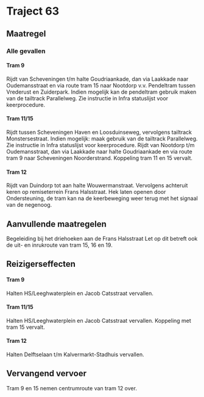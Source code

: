 # Traject 63
## Maatregel
### Alle gevallen

#### Tram 9
Rijdt van Scheveningen t/m halte Goudriaankade, dan via Laakkade naar Oudemansstraat en via route tram 15 naar Nootdorp v.v.
Pendeltram tussen Vrederust en Zuiderpark.
Indien mogelijk kan de pendeltram gebruik maken van de tailtrack Parallelweg. Zie instructie in Infra statuslijst voor keerprocedure.

#### Tram 11/15
Rijdt tussen Scheveningen Haven en Loosduinseweg, vervolgens tailtrack Monstersestraat. Indien mogelijk: maak gebruik van de tailtrack Parallelweg. Zie instructie in Infra statuslijst voor keerprocedure.
Rijdt van Nootdorp t/m Oudemansstraat, dan via Laakkade naar halte Goudriaankade en via route tram 9 naar Scheveningen Noorderstrand. Koppeling tram 11 en 15 vervalt.

#### Tram 12
Rijdt van Duindorp tot aan halte Wouwermanstraat. Vervolgens achteruit keren op remiseterrein Frans Halsstraat. Hek laten openen door Ondersteuning, de tram kan na de keerbeweging weer terug met het signaal van de negenoog.

## Aanvullende maatregelen
Begeleiding bij het driehoeken aan de Frans Halsstraat
Let op dit betreft ook de uit- en inrukroute van tram 15, 16 en 19.

## Reizigerseffecten

#### Tram 9
Halten HS/Leeghwaterplein en Jacob Catsstraat vervallen.

#### Tram 11/15
Halten HS/Leeghwaterplein en Jacob Catsstraat vervallen. Koppeling met tram 15 vervalt.

#### Tram 12
Halten Delftselaan t/m Kalvermarkt-Stadhuis vervallen.

## Vervangend vervoer
Tram 9 en 15 nemen centrumroute van tram 12 over.
